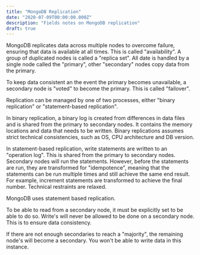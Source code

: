```yaml
---
title: "MongoDB Replication"
date: "2020-07-09T00:00:00.000Z"
description: "Fields notes on MongoDB replication"
draft: true
---
```

MongoDB replicates data across multiple nodes to overcome failure, ensuring
that data is available at all times. This is called "availability". A group
of duplicated nodes is called a "replica set". All date is handled by a single
node called the "primary", other "secondary" nodes copy data from the primary.

To keep data consistent an the event the primary becomes unavailable, a
secondary node is "voted" to become the primary. This is called "failover".

Replication can be managed by one of two processes, either "binary replication"
or "statement-based replication".

In binary replication, a binary log is created from differences in data files
and is shared from the primary to secondary nodes. It contains the memory
locations and data that needs to be written. Binary replications assumes
strict technical consistencies, such as OS, CPU architecture and DB version.

In statement-based replication, write statements are written to an "operation
log". This is shared from the primary to secondary nodes. Secondary nodes will
run the statements. However, before the statements are run, they are
transformed for "idempotence", meaning that the statements can be run multiple
times and still achieve the same end result. For example, increment statements
are transformed to achieve the final number. Technical restraints are relaxed.

MongoDB uses statement based replication.

To be able to read from a secondary node, it must be explicitly set to be able
to do so. Write's will never be allowed to be done on a secondary node. This
is to ensure data consistency.

If there are not enough secondaries to reach a "majority", the remaining
node's will become a secondary. You won't be able to write data in this
instance.
